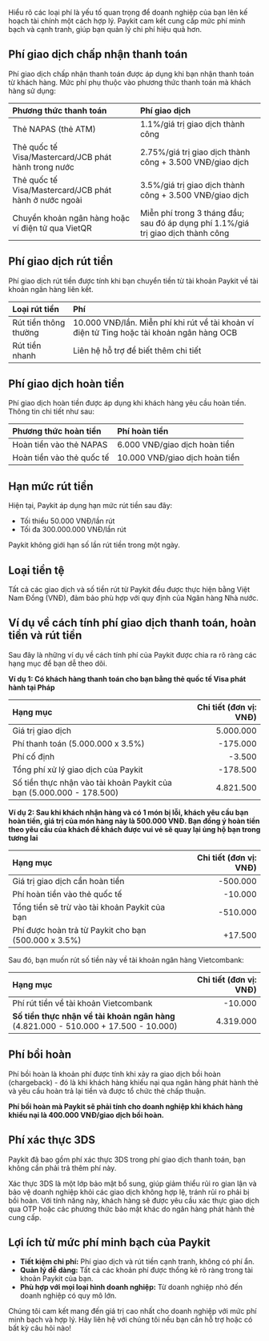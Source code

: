 
Hiểu rõ các loại phí là yếu tố quan trọng để doanh nghiệp của bạn lên kế hoạch tài chính một cách hợp lý. Paykit cam kết cung cấp mức phí minh bạch và cạnh tranh, giúp bạn quản lý chi phí hiệu quả hơn.

## Phí giao dịch chấp nhận thanh toán
Phí giao dịch chấp nhận thanh toán được áp dụng khi bạn nhận thanh toán từ khách hàng. Mức phí phụ thuộc vào phương thức thanh toán mà khách hàng sử dụng:

| Phương thức thanh toán                                 | Phí giao dịch                                                                    |
|:-------------------------------------------------------|:---------------------------------------------------------------------------------|
| Thẻ NAPAS (thẻ ATM)                                    | 1.1%/giá trị giao dịch thành công                                                |
| Thẻ quốc tế Visa/Mastercard/JCB phát hành trong nước   | 2.75%/giá trị giao dịch thành công + 3.500 VNĐ/giao dịch                         |
| Thẻ quốc tế Visa/Mastercard/JCB phát hành ở nước ngoài | 3.5%/giá trị giao dịch thành công + 3.500 VNĐ/giao dịch                          |
| Chuyển khoản ngân hàng hoặc ví điện tử qua VietQR      | Miễn phí trong 3 tháng đầu; sau đó áp dụng phí 1.1%/giá trị giao dịch thành công | 

## Phí giao dịch rút tiền
Phí giao dịch rút tiền được tính khi bạn chuyển tiền từ tài khoản Paykit về tài khoản ngân hàng liên kết.

| Loại rút tiền         | Phí                                                                                        |
|:----------------------|:-------------------------------------------------------------------------------------------|
| Rút tiền thông thường | 10.000 VNĐ/lần. Miễn phí khi rút về tài khoản ví điện tử Ting hoặc tài khoản ngân hàng OCB |
| Rút tiền nhanh        | Liên hệ hỗ trợ để biết thêm chi tiết                                                       |

## Phí giao dịch hoàn tiền
Phí giao dịch hoàn tiền được áp dụng khi khách hàng yêu cầu hoàn tiền. Thông tin chi tiết như sau:

|Phương thức hoàn tiền | Phí hoàn tiền                  |
|:---|:-------------------------------|
|Hoàn tiền vào thẻ NAPAS| 6.000 VNĐ/giao dịch hoàn tiền  |
|Hoàn tiền vào thẻ quốc tế| 10.000 VNĐ/giao dịch hoàn tiền |

## Hạn mức rút tiền
Hiện tại, Paykit áp dụng hạn mức rút tiền sau đây:

* Tối thiểu 50.000 VNĐ/lần rút
* Tối đa 300.000.000 VNĐ/lần rút

Paykit không giới hạn số lần rút tiền trong một ngày.

## Loại tiền tệ
Tất cả các giao dịch và số tiền rút từ Paykit đều được thực hiện bằng Việt Nam Đồng (VNĐ), đảm bảo phù hợp với quy định của Ngân hàng Nhà nước.

## Ví dụ về cách tính phí giao dịch thanh toán, hoàn tiền và rút tiền
Sau đây là những ví dụ về cách tính phí của Paykit được chia ra rõ ràng các hạng mục để bạn dễ theo dõi. 

**Ví dụ 1: Có khách hàng thanh toán cho bạn bằng thẻ quốc tế Visa phát hành tại Pháp**

| Hạng mục                                                             | Chi tiết  (đơn vị: VNĐ)| 
|:---------------------------------------------------------------------|-------------:|
| Giá trị giao dịch                                                    | 5.000.000 |
| Phí thanh toán (5.000.000 x 3.5%)                                    | -175.000 |
| Phí cố định                                                          |-3.500|
| Tổng phí xử lý giao dịch của Paykit                                  |-178.500|
| Số tiền thực nhận vào tài khoản Paykit của bạn (5.000.000 - 178.500) |4.821.500|

**Ví dụ 2: Sau khi khách nhận hàng và có 1 món bị lỗi, khách yêu cầu bạn hoàn tiền, 
giá trị của món hàng này là 500.000 VNĐ. Bạn đồng ý hoàn tiền theo yêu cầu của khách 
để khách được vui vẻ sẽ quay lại ủng hộ bạn trong tương lai**

| Hạng mục                                        | Chi tiết (đơn vị: VNĐ) |
|:------------------------------------------------|-------------:|
| Giá trị giao dịch cần hoàn tiền                 | -500.000 |
| Phí hoàn tiền vào thẻ quốc tế                   | -10.000 |
| Tổng tiền sẽ trừ vào tài khoản Paykit của bạn   | -510.000 |
| Phí được hoàn trả từ Paykit cho bạn (500.000 x 3.5%) | +17.500  |

Sau đó, bạn muốn rút số tiền này về tài khoản ngân hàng Vietcombank:

| Hạng mục                                                                             | Chi tiết  (đơn vị: VNĐ) |
|:-------------------------------------------------------------------------------------|--------------:|
| Phí rút tiền về tài khoản Vietcombank                                                | -10.000   |
| **Số tiền thực nhận về tài khoản ngân hàng** (4.821.000 - 510.000 + 17.500 - 10.000) | 4.319.000 |

## Phí bồi hoàn
Phí bồi hoàn là khoản phí được tính khi xảy ra giao dịch bồi hoàn (chargeback) - đó là khi khách hàng khiếu nại qua ngân hàng phát hành thẻ và yêu cầu hoàn trả lại tiền và được tổ chức thẻ chấp thuận.

**Phí bồi hoàn mà Paykit sẽ phải tính cho doanh nghiệp khi khách hàng khiếu nại là 400.000 VNĐ/giao dịch bồi hoàn.**

## Phí xác thực 3DS
Paykit đã bao gồm phí xác thực 3DS trong phí giao dịch thanh toán, bạn không cần phải trả thêm phí này.

Xác thực 3DS là một lớp bảo mật bổ sung, giúp giảm thiểu rủi ro gian lận và bảo vệ doanh nghiệp khỏi các giao dịch không hợp lệ, tránh rủi ro phải bị bồi hoàn. Với tính năng này, khách hàng sẽ được yêu cầu xác thực giao dịch qua OTP hoặc các phương thức bảo mật khác do ngân hàng phát hành thẻ cung cấp.

## Lợi ích từ mức phí minh bạch của Paykit
* **Tiết kiệm chi phí:** Phí giao dịch và rút tiền cạnh tranh, không có phí ẩn.
* **Quản lý dễ dàng:** Tất cả các khoản phí được thống kê rõ ràng trong tài khoản Paykit của bạn.
* **Phù hợp với mọi loại hình doanh nghiệp:** Từ doanh nghiệp nhỏ đến doanh nghiệp có quy mô lớn.

Chúng tôi cam kết mang đến giá trị cao nhất cho doanh nghiệp với mức phí minh bạch và hợp lý. Hãy liên hệ với chúng tôi nếu bạn cần hỗ trợ hoặc có bất kỳ câu hỏi nào!

